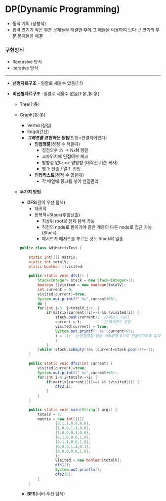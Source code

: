 # DP(Dynamic Programming)

* 동적 계획 (상향식)
* 입력 크기가 작은 부분 문제들을 해결한 후에 그 해들을 이용하여 보다 큰 크기의 부분 문제들을 해결

### 구현방식

* Recursive 방식
* iterative 방식

---

* **선형자료구조** - 일렬로 세울수 있음(1:1)

* **비선형자료구조** -일렬로 세울수 없음(1:多,多:多)

  * Tree(1:多)

  * Graph(多:多)
    * Vertex(정점)
    * Edgd(간선)
    * ***그래프를 표현하는 방법***(인접=연결되어있다)
      * **인접행렬**(정점 수 적을때)
        * 정점의수 :N -> NxN 행렬
        * 교차위치에 인접여부 체크
        * 방향성 없다 => 양방향 (대각선 기준 복사)
        * 행 1: 진출 / 열 1: 진입
      * **인접리스트**(정점 수 많을때)
        * 각 배열에 링크를 넣어 연결관리

  * **두가지 방법**

    * **DFS**(깊이 우선 탐색)
      * 재귀적
      * 반복적+Stack(후입선출)
        * 최상위 root로 전체 탐색 가능 
        * 직전의 node로 돌아가야 같은 계층의 다른 node로 접근 가능(Stack)
        * 메서드가 메서드를 부르는 것도 Stack의 일종

    ```java
    public class AdjMatrixTest {
    	
    	static int[][] matrix;
    	static int totalV;
    	static boolean []visited;
    	
    	public static void dfs1() {
    		Stack<Integer> stack = new Stack<Integer>();
    		boolean []visited = new boolean[totalV];
    		int current = 0;
    		visited[current]=true;
    		System.out.printf(" %c",current+65);
    		do {
    		for(int i=0; i<totalV;i++) {
    			if(matrix[current][i]==1 && !visited[i]) {
    				stack.push(current);  //메소드 call
    				current = i;		  //매개변수 전달
    				visited[current] = true;
    				System.out.printf(" %c",current+65);
    				i = -1;	 //인접정점 방문 시작위해 0으로 만들어지도록 밑작업(for문 다시돌기위해)
    				}
    			}
    		}while(!stack.isEmpty()&& (current=stack.pop())!=-1);
    	}
    	
    	public static void dfs2(int current) {
    		visited[current]=true;
    		System.out.printf(" %c",current+65);
    		for(int i=0;i<totalV;++i) {
    			if(matrix[current][i]==1 && !visited[i]) {
    				dfs2(i);
    			}
    		}
    	}
    	
    	public static void main(String[] args) {
    		totalV = 7;
    		matrix = new int[][]{
    				{0,1,1,0,0,0,0},
    				{1,0,0,1,1,0,0},
    				{1,0,0,0,1,0,0},
    				{0,1,0,0,0,1,0},
    				{0,1,1,0,0,1,0},
    				{0,0,0,1,1,0,1},
    				{0,0,0,0,0,1,0},
    				};
    				visited = new boolean[totalV];
    				dfs1();
    				System.out.println();
    				dfs2(0);
    		}
    	}
    ```

    * **BFS**(너비 우선 탐색)

  